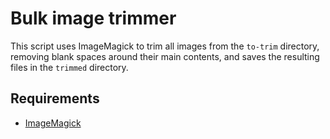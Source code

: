 # Bulk image trimmer

This script uses ImageMagick to trim all images from the `to-trim` directory, removing blank spaces around their main contents, and saves the resulting files in the `trimmed` directory.

## Requirements

- [ImageMagick](https://imagemagick.org/index.php)
